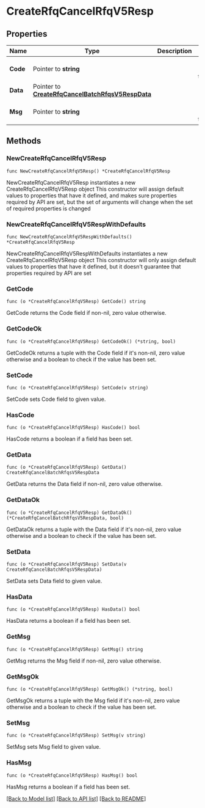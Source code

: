 # CreateRfqCancelRfqV5Resp

## Properties

Name | Type | Description | Notes
------------ | ------------- | ------------- | -------------
**Code** | Pointer to **string** |  | [optional] [default to ""]
**Data** | Pointer to [**CreateRfqCancelBatchRfqsV5RespData**](CreateRfqCancelBatchRfqsV5RespData.md) |  | [optional] 
**Msg** | Pointer to **string** |  | [optional] [default to ""]

## Methods

### NewCreateRfqCancelRfqV5Resp

`func NewCreateRfqCancelRfqV5Resp() *CreateRfqCancelRfqV5Resp`

NewCreateRfqCancelRfqV5Resp instantiates a new CreateRfqCancelRfqV5Resp object
This constructor will assign default values to properties that have it defined,
and makes sure properties required by API are set, but the set of arguments
will change when the set of required properties is changed

### NewCreateRfqCancelRfqV5RespWithDefaults

`func NewCreateRfqCancelRfqV5RespWithDefaults() *CreateRfqCancelRfqV5Resp`

NewCreateRfqCancelRfqV5RespWithDefaults instantiates a new CreateRfqCancelRfqV5Resp object
This constructor will only assign default values to properties that have it defined,
but it doesn't guarantee that properties required by API are set

### GetCode

`func (o *CreateRfqCancelRfqV5Resp) GetCode() string`

GetCode returns the Code field if non-nil, zero value otherwise.

### GetCodeOk

`func (o *CreateRfqCancelRfqV5Resp) GetCodeOk() (*string, bool)`

GetCodeOk returns a tuple with the Code field if it's non-nil, zero value otherwise
and a boolean to check if the value has been set.

### SetCode

`func (o *CreateRfqCancelRfqV5Resp) SetCode(v string)`

SetCode sets Code field to given value.

### HasCode

`func (o *CreateRfqCancelRfqV5Resp) HasCode() bool`

HasCode returns a boolean if a field has been set.

### GetData

`func (o *CreateRfqCancelRfqV5Resp) GetData() CreateRfqCancelBatchRfqsV5RespData`

GetData returns the Data field if non-nil, zero value otherwise.

### GetDataOk

`func (o *CreateRfqCancelRfqV5Resp) GetDataOk() (*CreateRfqCancelBatchRfqsV5RespData, bool)`

GetDataOk returns a tuple with the Data field if it's non-nil, zero value otherwise
and a boolean to check if the value has been set.

### SetData

`func (o *CreateRfqCancelRfqV5Resp) SetData(v CreateRfqCancelBatchRfqsV5RespData)`

SetData sets Data field to given value.

### HasData

`func (o *CreateRfqCancelRfqV5Resp) HasData() bool`

HasData returns a boolean if a field has been set.

### GetMsg

`func (o *CreateRfqCancelRfqV5Resp) GetMsg() string`

GetMsg returns the Msg field if non-nil, zero value otherwise.

### GetMsgOk

`func (o *CreateRfqCancelRfqV5Resp) GetMsgOk() (*string, bool)`

GetMsgOk returns a tuple with the Msg field if it's non-nil, zero value otherwise
and a boolean to check if the value has been set.

### SetMsg

`func (o *CreateRfqCancelRfqV5Resp) SetMsg(v string)`

SetMsg sets Msg field to given value.

### HasMsg

`func (o *CreateRfqCancelRfqV5Resp) HasMsg() bool`

HasMsg returns a boolean if a field has been set.


[[Back to Model list]](../README.md#documentation-for-models) [[Back to API list]](../README.md#documentation-for-api-endpoints) [[Back to README]](../README.md)


